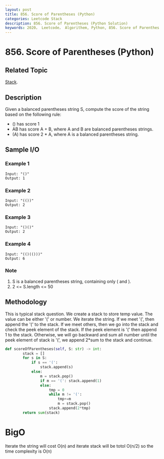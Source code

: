 ```yaml
---
layout: post
title: 856. Score of Parentheses (Python)
categories: Leetcode Stack
description: 856. Score of Parentheses (Python Solution)
keywords: 2020， Leetcode， Algorithem, Python, 856. Score of Parentheses, zhenyu, Stack
---
```


# 856. Score of Parentheses (Python)

## Related Topic
<a href="/categories/#Stack" target="_blank"> Stack</a>.

## Description
Given a balanced parentheses string S, compute the score of the string based on the following rule:

* () has score 1
* AB has score A + B, where A and B are balanced parentheses strings.
* (A) has score 2 * A, where A is a balanced parentheses string.

## Sample I/O

### Example 1

```
Input: "()"
Output: 1
```

### Example 2

```
Input: "(())"
Output: 2
```

### Example 3

```
Input: "()()"
Output: 2
```

### Example 4

```
Input: "(()(()))"
Output: 6
```

### Note
1. S is a balanced parentheses string, containing only ( and ).
2. 2 <= S.length <= 50

## Methodology
This is typical stack question. We create a stack to store temp value. The value can be either '(' or number. We iterate the string. If we meet '(', then append the '(' to the stack. If we meet others, then we go into the stack and check the peek element of the stack. If the peek element is '(' then append 1 to the stack. Otherwise, we will go backward and sum all number until the peek element of stack is '(', we append 2*sum to the stack and continue.

```python
def scoreOfParentheses(self, S: str) -> int:
        stack = []
        for s in S:
            if s == '(':
                stack.append(s)
            else:
                m = stack.pop()
                if m == '(': stack.append(1)
                else:
                    tmp = 0
                    while m != '(':
                        tmp+=m
                        m = stack.pop()
                    stack.append(2*tmp)
        return sum(stack)
```
# BigO
Iterate the string will cost O(n) and iterate stack will be totol O(n/2) so the time complexity is O(n)

